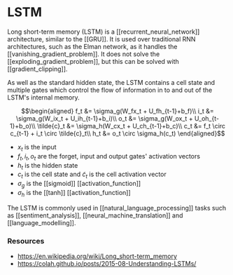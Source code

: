 # LSTM

Long short-term memory (LSTM) is a [[recurrent_neural_network]] architecture, similar to the [[GRU]]. It is used over traditional RNN architectures, such as the Elman network, as it handles the [[vanishing_gradient_problem]]. It does not solve the [[exploding_gradient_problem]], but this can be solved with [[gradient_clipping]].

As well as the standard hidden state, the LSTM contains a cell state and multiple gates which control the flow of information in to and out of the LSTM's internal memory.

$$\begin{aligned}
f_t &= \sigma_g(W_fx_t + U_fh_{t-1}+b_f)\\
i_t &= \sigma_g(W_ix_t + U_ih_{t-1}+b_i)\\
o_t &= \sigma_g(W_ox_t + U_oh_{t-1}+b_o)\\
\tilde{c}_t &= \sigma_h(W_cx_t + U_ch_{t-1}+b_c)\\
c_t &= f_t \circ c_{t-1} + i_t \circ \tilde{c}_t\\
h_t &= o_t \circ \sigma_h(c_t)
\end{aligned}$$

- $x_t$ is the input
- $f_t, i_t, o_t$ are the forget, input and output gates' activation vectors
- $h_t$ is the hidden state
- $c_t$ is the cell state and $\tilde{c}_t$ is the cell activation vector
- $\sigma_g$ is the [[sigmoid]] [[activation_function]]
- $\sigma_h$ is the [[tanh]] [[activation_function]]

The LSTM is commonly used in [[natural_language_processing]] tasks such as [[sentiment_analysis]], [[neural_machine_translation]] and [[language_modelling]].

### Resources

- https://en.wikipedia.org/wiki/Long_short-term_memory
- https://colah.github.io/posts/2015-08-Understanding-LSTMs/